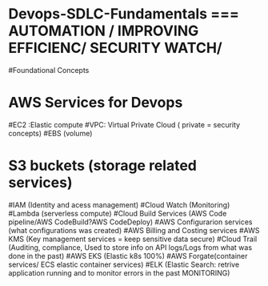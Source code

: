 # Devops-SDLC-Fundamentals  === AUTOMATION / IMPROVING EFFICIENC/ SECURITY WATCH/
#Foundational Concepts
# AWS Services for Devops
#EC2 :Elastic compute
#VPC: Virtual Private Cloud ( private = security concepts)
#EBS (volume) 
# S3 buckets (storage related services)
#IAM (Identity and acess management)
#Cloud Watch (Monitoring) 
#Lambda (serverless compute)
#Cloud Build Services (AWS Code pipeline/AWS CodeBuild?AWS CodeDeploy)
#AWS Configurarion services (what configurations was created)
#AWS Billing and Costing services
#AWS KMS (Key management services = keep sensitive data secure)
#Cloud Trail (Auditing, compliance, Used to store info on API logs/Logs from what was done in the past)
#AWS EKS (Elastic k8s 100%)
#AWS Forgate(container services/ ECS elastic container services)
#ELK (Elastic Search: retrive application running and to monitor errors in the past MONITORING)
